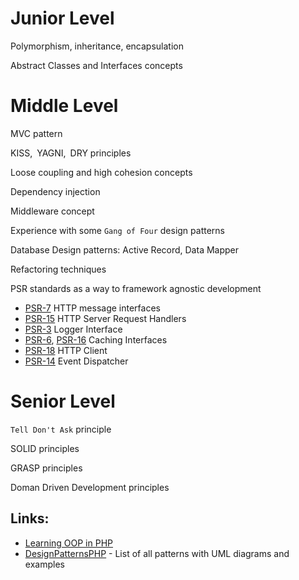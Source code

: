 # Junior Level
Polymorphism, inheritance, encapsulation

Abstract Classes and Interfaces concepts


# Middle Level
MVC pattern

KISS, YAGNI, DRY principles

Loose coupling and high cohesion concepts

Dependency injection 

Middleware concept

Experience with some `Gang of Four` design patterns

Database Design patterns: Active Record, Data Mapper

Refactoring techniques

PSR standards as a way to framework agnostic development
* [PSR-7](https://www.php-fig.org/psr/psr-7/) HTTP message interfaces
* [PSR-15](https://www.php-fig.org/psr/psr-15/) HTTP Server Request Handlers
* [PSR-3](https://www.php-fig.org/psr/psr-3/) Logger Interface
* [PSR-6](https://www.php-fig.org/psr/psr-6/), [PSR-16](https://www.php-fig.org/psr/psr-16/) Caching Interfaces
* [PSR-18](https://www.php-fig.org/psr/psr-18/) HTTP Client
* [PSR-14](https://www.php-fig.org/psr/psr-14/) Event Dispatcher

# Senior Level
`Tell Don't Ask` principle

SOLID principles

GRASP principles

Doman Driven Development principles

## Links:
* [Learning OOP in PHP](https://github.com/marcelgsantos/learning-oop-in-php) 
* [DesignPatternsPHP](https://designpatternsphp.readthedocs.io/en/latest/README.html) - List of all patterns with UML diagrams and examples

